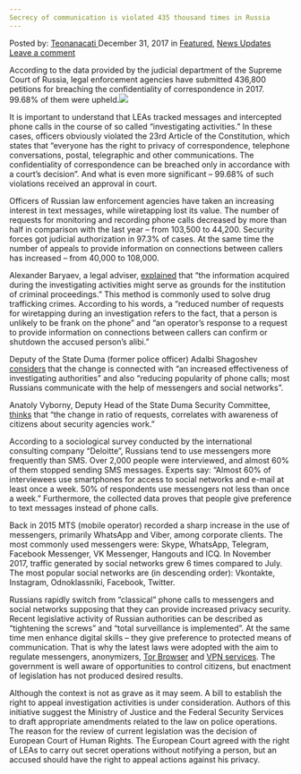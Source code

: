 ```yaml
---
Secrecy of communication is violated 435 thousand times in Russia
---
```

<article class="post-listing post-24206 post type-post status-publish format-standard has-post-thumbnail hentry category-deepdot-news category-news-updates tag-6213 tag-communication tag-russia tag-secrecy tag-thousand tag-times tag-violated">
    <div class="post-inner">
    <p class="post-meta">
    <span>Posted by: <a href="https://www.deepdotweb.com/author/teonanacati/" title="">Teonanacati </a></span>
    <span>December 31, 2017</span>
    <span>in <a href="https://www.deepdotweb.com/category/deepdot-news/" rel="category tag">Featured</a>, <a href="https://www.deepdotweb.com/category/news-updates/" rel="category tag">News Updates</a></span>
    <span><a href="https://www.deepdotweb.com/2017/12/31/secrecy-communication-violated-435-thousand-times-russia/#respond">Leave a comment</a></span>
    </p>
    <div class="clear"></div>
    <div class="entry">
    <p>According to the data provided by the judicial department of the Supreme Court of Russia, legal enforcement agencies have submitted 436,800 petitions for breaching the confidentiality of correspondence in 2017. 99.68% of them were upheld.<img class="wp-image-24209 aligncenter" src="https://www.deepdotweb.com/wp-content/uploads/2017/12/word-image-80.jpeg" srcset="https://www.deepdotweb.com/wp-content/uploads/2017/12/word-image-80.jpeg 650w, https://www.deepdotweb.com/wp-content/uploads/2017/12/word-image-80-300x264.jpeg 300w" sizes="(max-width: 650px) 100vw, 650px" /></p>
    <p>It is important to understand that LEAs tracked messages and intercepted phone calls in the course of so called &#8220;investigating activities.&#8221; In these cases, officers obviously violated the 23rd Article of the Constitution, which states that &#8220;everyone has the right to privacy of correspondence, telephone conversations, postal, telegraphic and other communications. The confidentiality of correspondence can be breached only in accordance with a court&#8217;s decision&#8221;. And what is even more significant &#8211; 99.68% of such violations received an approval in court.</p>
    <p>Officers of Russian law enforcement agencies have taken an increasing interest in text messages, while wiretapping lost its value. The number of requests for monitoring and recording phone calls decreased by more than half in comparison with the last year &#8211; from 103,500 to 44,200. Security forces got judicial authorization in 97.3% of cases. At the same time the number of appeals to provide information on connections between callers has increased &#8211; from 40,000 to 108,000.</p>
    <p>Alexander Baryaev, a legal adviser, <a href="https://roskomsvoboda.org/33256/">explained</a> that &#8220;the information acquired during the investigating activities might serve as grounds for the institution of criminal proceedings.&#8221; This method is commonly used to solve drug trafficking crimes. According to his words, a &#8220;reduced number of requests for wiretapping during an investigation refers to the fact, that a person is unlikely to be frank on the phone&#8221; and &#8220;an operator&#8217;s response to a request to provide information on connections between callers can confirm or shutdown the accused person&#8217;s alibi.&#8221;</p>
    <p>Deputy of the State Duma (former police officer) Adalbi Shagoshev <a href="https://roskomsvoboda.org/33256/">considers</a> that the change is connected with &#8220;an increased effectiveness of investigating authorities&#8221; and also &#8220;reducing popularity of phone calls; most Russians communicate with the help of messengers and social networks&#8221;.</p>
    <p>Anatoly Vyborny, Deputy Head of the State Duma Security Committee, <a href="https://roskomsvoboda.org/33256/">thinks</a> that &#8220;the change in ratio of requests, correlates with awareness of citizens about security agencies work.&#8221;</p>
    <p>According to a sociological survey conducted by the international consulting company &#8220;Deloitte&#8221;, Russians tend to use messengers more frequently than SMS. Over 2,000 people were interviewed, and almost 60% of them stopped sending SMS messages. Experts say: &#8220;Almost 60% of interviewees use smartphones for access to social networks and e-mail at least once a week. 50% of respondents use messengers not less than once a week.&#8221; Furthermore, the collected data proves that people give preference to text messages instead of phone calls.</p>
    <p>Back in 2015 MTS (mobile operator) recorded a sharp increase in the use of messengers, primarily WhatsApp and Viber, among corporate clients. The most commonly used messengers were: Skype, WhatsApp, Telegram, Facebook Messenger, VK Messenger, Hangouts and ICQ. In November 2017, traffic generated by social networks grew 6 times compared to July. The most popular social networks are (in descending order): Vkontakte, Instagram, Odnoklassniki, Facebook, Twitter.</p>
    <p>Russians rapidly switch from &#8220;classical&#8221; phone calls to messengers and social networks supposing that they can provide increased privacy security. Recent legislative activity of Russian authorities can be described as &#8220;tightening the screws&#8221; and &#8220;total surveillance is implemented&#8221;. At the same time men enhance digital skills &#8211; they give preference to protected means of communication. That is why the latest laws were adopted with the aim to regulate messengers, anonymizers, <a href="https://www.deepdotweb.com/tag/tor/">Tor Browser</a> and <a href="https://www.deepdotweb.com/tag/vpn/">VPN services</a>. The government is well aware of opportunities to control citizens, but enactment of legislation has not produced desired results.</p>
    <p>Although the context is not as grave as it may seem. A bill to establish the right to appeal investigation activities is under consideration. Authors of this initiative suggest the Ministry of Justice and the Federal Security Services to draft appropriate amendments related to the law on police operations. The reason for the review of current legislation was the decision of European Court of Human Rights. The European Court agreed with the right of LEAs to carry out secret operations without notifying a person, but an accused should have the right to appeal actions against his privacy.</p>
    </div>
    <span style="display:none"><a href="https://www.deepdotweb.com/tag/435/" rel="tag">435</a> <a href="https://www.deepdotweb.com/tag/communication/" rel="tag">communication</a> <a href="https://www.deepdotweb.com/tag/russia/" rel="tag">russia</a> <a href="https://www.deepdotweb.com/tag/secrecy/" rel="tag">secrecy</a> <a href="https://www.deepdotweb.com/tag/thousand/" rel="tag">thousand</a> <a href="https://www.deepdotweb.com/tag/times/" rel="tag">times</a> <a href="https://www.deepdotweb.com/tag/violated/" rel="tag">violated</a></span> <span style="display:none" class="updated">2017-12-31</span>
    <div style="display:none" class="vcard author" itemprop="author" itemscope itemtype="http://schema.org/Person"><strong class="fn" itemprop="name"><a href="https://www.deepdotweb.com/author/teonanacati/" title="Posts by Teonanacati" rel="author">Teonanacati</a></strong></div>
    </div>
</article>

